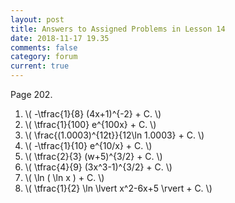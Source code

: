 ```yaml
---
layout: post
title: Answers to Assigned Problems in Lesson 14
date: 2018-11-17 19.35
comments: false
category: forum
current: true
---
```


Page 202.

1. \\( -\tfrac{1}{8} (4x+1)^{-2} + C. \\)
2. \\( \tfrac{1}{100} e^{100x} + C. \\)
3. \\( \frac{(1.0003)^{12t}}{12\ln 1.0003} + C. \\)
4. \\( -\tfrac{1}{10} e^{10/x} + C. \\)
5. \\( \tfrac{2}{3} (w+5)^{3/2} + C. \\)
6. \\( \tfrac{4}{9} (3x^3-1)^{3/2} + C. \\)
7. \\( \ln ( \ln x ) + C. \\)
8. \\( \tfrac{1}{2} \ln \lvert x^2-6x+5 \rvert + C. \\)
